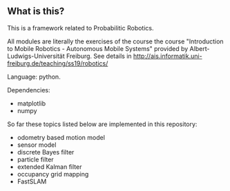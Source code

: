 ## What is this?

This is a framework related to Probabilitic Robotics. 

All modules are literally the exercises of the course the course "Introduction to Mobile Robotics - Autonomous Mobile Systems" provided by Albert-Ludwigs-Universität Freiburg. See details in http://ais.informatik.uni-freiburg.de/teaching/ss19/robotics/

Language: python.

Dependencies: 
  * matplotlib
  * numpy

So far these topics listed below are implemented in this repository:
  * odometry based motion model
  * sensor model
  * discrete Bayes filter
  * particle filter
  * extended Kalman filter
  * occupancy grid mapping
  * FastSLAM
